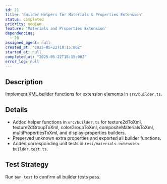 ```yaml
---
id: 21
title: 'Builder Helpers for Materials & Properties Extension'
status: completed
priority: medium
feature: 'Materials and Properties Extension'
dependencies:
  - 20
assigned_agent: null
created_at: "2025-05-22T18:15:00Z"
started_at: null
completed_at: "2025-05-22T18:15:00Z"
error_log: null
---
```


## Description

Implement XML builder functions for extension elements in `src/builder.ts`.

## Details

- Added helper functions in `src/builder.ts` for texture2dToXml, texture2dGroupToXml, colorGroupToXml, compositeMaterialsToXml, multiPropertiesToXml, and display-properties builders.
- Preserved unknown extra properties and exported all builder functions.
- Added corresponding unit tests in `test/materials-extension-builder.test.ts`.

## Test Strategy

Run `bun test` to confirm all builder tests pass. 